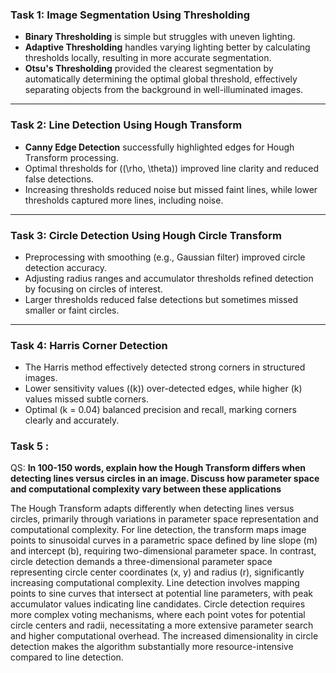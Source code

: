 


### **Task 1: Image Segmentation Using Thresholding**  
- **Binary Thresholding** is simple but struggles with uneven lighting.  
- **Adaptive Thresholding** handles varying lighting better by calculating thresholds locally, resulting in more accurate segmentation.  
- **Otsu's Thresholding** provided the clearest segmentation by automatically determining the optimal global threshold, effectively separating objects from the background in well-illuminated images.

---

### **Task 2: Line Detection Using Hough Transform**  
- **Canny Edge Detection** successfully highlighted edges for Hough Transform processing.  
- Optimal thresholds for \((\rho, \theta)\) improved line clarity and reduced false detections.  
- Increasing thresholds reduced noise but missed faint lines, while lower thresholds captured more lines, including noise.  

---

### **Task 3: Circle Detection Using Hough Circle Transform**  
- Preprocessing with smoothing (e.g., Gaussian filter) improved circle detection accuracy.  
- Adjusting radius ranges and accumulator thresholds refined detection by focusing on circles of interest.  
- Larger thresholds reduced false detections but sometimes missed smaller or faint circles.  

---

### **Task 4: Harris Corner Detection**  
- The Harris method effectively detected strong corners in structured images.  
- Lower sensitivity values (\(k\)) over-detected edges, while higher \(k\) values missed subtle corners.  
- Optimal \(k = 0.04\) balanced precision and recall, marking corners clearly and accurately.

### Task 5 : 
QS: **In 100-150 words, explain how the Hough Transform differs when detecting
lines versus circles in an image. Discuss how parameter space and computational complexity vary between these applications**


The Hough Transform adapts differently when detecting lines versus circles, primarily through variations in parameter space representation and computational complexity. For line detection, the transform maps image points to sinusoidal curves in a parametric space defined by line slope (m) and intercept (b), requiring two-dimensional parameter space. In contrast, circle detection demands a three-dimensional parameter space representing circle center coordinates (x, y) and radius (r), significantly increasing computational complexity.
Line detection involves mapping points to sine curves that intersect at potential line parameters, with peak accumulator values indicating line candidates. Circle detection requires more complex voting mechanisms, where each point votes for potential circle centers and radii, necessitating a more extensive parameter search and higher computational overhead. The increased dimensionality in circle detection makes the algorithm substantially more resource-intensive compared to line detection.